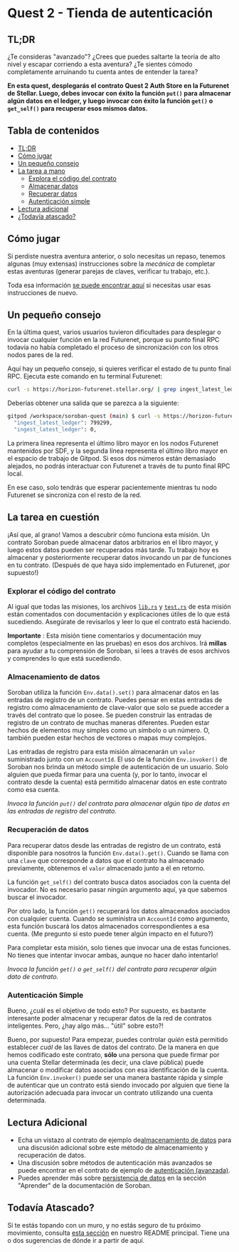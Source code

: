 # Quest 2 - Tienda de autenticación

## TL;DR

¿Te consideras "avanzado"? ¿Crees que puedes saltarte la teoría de alto nivel
y escapar corriendo a esta aventura? ¿Te sientes cómodo
completamente arruinando tu cuenta antes de entender la tarea?

**En esta quest, desplegarás el contrato Quest 2 Auth Store en la Futurenet de Stellar. Luego, debes invocar con éxito la función `put()` para almacenar algún
datos en el ledger, y luego invocar con éxito la función `get()` o
`get_self()` para recuperar esos mismos datos.**

## Tabla de contenidos <!-- omit in toc -->

* [TL;DR](https://chat.openai.com/chat#tldr)
* [Cómo jugar](https://chat.openai.com/chat#c%C3%B3mo-jugar)
* [Un pequeño consejo](https://chat.openai.com/chat#un-peque%C3%B1o-consejo)
* [La tarea a mano](https://chat.openai.com/chat#la-tarea-a-mano)
  * [Explora el código del contrato](https://chat.openai.com/chat#explora-el-c%C3%B3digo-del-contrato)
  * [Almacenar datos](https://chat.openai.com/chat#almacenar-datos)
  * [Recuperar datos](https://chat.openai.com/chat#recuperar-datos)
  * [Autenticación simple](https://chat.openai.com/chat#autenticaci%C3%B3n-simple)
* [Lectura adicional](https://chat.openai.com/chat#lectura-adicional)
* [¿Todavía atascado?](https://chat.openai.com/chat#todav%C3%ADa-atascado)

## Cómo jugar

Si perdiste nuestra aventura anterior, o solo necesitas un repaso, tenemos
algunas (muy extensas) instrucciones sobre la *mecánica* de completar estas
aventuras (generar parejas de claves, verificar tu trabajo, etc.).

Toda esa información [se puede encontrar aquí][how-to-play] si necesitas usar esas
instrucciones de nuevo.

## Un pequeño consejo

En la última quest, varios usuarios tuvieron dificultades para desplegar o invocar
cualquier función en la red Futurenet, porque su punto final RPC todavía no había
completado el proceso de sincronización con los otros nodos pares de la red.

Aquí hay un pequeño consejo, si quieres verificar el estado de tu punto final RPC. Ejecuta este comando en tu terminal Futurenet:

```bash
curl -s https://horizon-futurenet.stellar.org/ | grep ingest_latest_ledger && curl -s http://127.0.0.1:8000 | grep ingest_latest_ledger
```

Deberías obtener una salida que se parezca a la siguiente:

```bash
gitpod /workspace/soroban-quest (main) $ curl -s https://horizon-futurenet.stellar.org/ | grep ingest_latest_ledger && curl -s http://127.0.0.1:8000 | grep ingest_latest_ledger
  "ingest_latest_ledger": 799299,
  "ingest_latest_ledger": 0,
```

La primera línea representa el último libro mayor en los nodos Futurenet mantenidos por SDF, y la segunda línea representa el último libro mayor en el espacio de trabajo de Gitpod. Si esos dos números están demasiado alejados, no podrás interactuar con Futurenet a través de tu punto final RPC local.

En ese caso, solo tendrás que esperar pacientemente mientras tu nodo Futurenet se sincroniza con el resto de la red.

## La tarea en cuestión

¡Así que, al grano! Vamos a descubrir cómo funciona esta misión. Un contrato Soroban puede almacenar datos arbitrarios en el libro mayor, y luego estos datos pueden ser recuperados más tarde. Tu trabajo hoy es almacenar y posteriormente recuperar datos invocando un par de funciones en tu contrato. (Después de que haya sido implementado en Futurenet, ¡por supuesto!)

### Explorar el código del contrato

Al igual que todas las misiones, los archivos [`lib.rs`](https://chat.openai.com/src/lib.rs) y [`test.rs`](https://chat.openai.com/src/test.rs) de esta misión están comentados con documentación y explicaciones útiles de lo que está sucediendo. Asegúrate de revisarlos y leer lo que el contrato está haciendo.

**Importante** : Esta misión tiene comentarios y documentación muy completos (especialmente en las pruebas) en esos dos archivos. Irá **millas** para ayudar a tu comprensión de Soroban, si lees a través de esos archivos y comprendes lo que está sucediendo.

### Almacenamiento de datos

Soroban utiliza la función `Env.data().set()` para almacenar datos en
las entradas de registro de un contrato. Puedes pensar en estas entradas de registro como
almacenamiento de clave-valor que solo se puede acceder a través del contrato que lo posee.
Se pueden construir las entradas de registro de un contrato de muchas maneras diferentes. Pueden
estar hechos de elementos muy simples como un símbolo o un número. O, también pueden
estar hechos de vectores o mapas muy complejos.

Las entradas de registro para esta misión almacenarán un `valor` suministrado junto con un
`AccountId`. El uso de la función `Env.invoker()` de Soroban nos brinda un método simple
de autenticación de un usuario. Solo alguien que pueda firmar para una cuenta (y, por lo tanto, invocar el contrato desde la cuenta) está permitido almacenar
datos en este contrato como esa cuenta.

*Invoca la función `put()` del contrato para almacenar algún tipo de datos en las entradas de registro del contrato.*


### Recuperación de datos

Para recuperar datos desde las entradas de registro de un contrato, está disponible para nosotros la función `Env.data().get()`. Cuando se llama con una `clave` que corresponde a datos
que el contrato ha almacenado previamente, obtenemos el `valor` almacenado junto a él en
retorno.

La función `get_self()` del contrato busca datos asociados con la cuenta del invocador. No es necesario pasar ningún argumento aquí, ya que sabemos buscar el invocador.

Por otro lado, la función `get()` recuperará los datos almacenados asociados con cualquier cuenta. Cuando se suministra un `AccountId` como argumento, esta
función buscará los datos almacenados correspondientes a esa cuenta. (Me pregunto si
esto puede tener algún impacto en el futuro?)

Para completar esta misión, solo tienes que invocar una de estas funciones. No tienes que intentar invocar ambas, aunque no hacer daño intentarlo!

*Invoca la función `get()` o `get_self()` del contrato para recuperar algún dato de contrato.*

### Autenticación Simple

Bueno, ¿cuál es el objetivo de todo esto? Por supuesto, es bastante interesante poder almacenar y recuperar datos de la red de contratos inteligentes. Pero, ¿hay algo más... "útil" sobre esto?!

Bueno, por supuesto! Para empezar, puedes controlar *quién* está permitido establecer *cuál* de las llaves de datos del contrato. De la manera en que hemos codificado este contrato, **sólo** una persona que puede firmar por una cuenta Stellar determinada (es decir, una clave pública) puede almacenar o modificar datos asociados con esa identificación de la cuenta. La función `Env.invoker()` puede ser una manera bastante rápida y simple de autenticar que un contrato está siendo invocado por alguien que tiene la autorización adecuada para invocar un contrato utilizando una cuenta determinada.

## Lectura Adicional

* Echa un vistazo al contrato de ejemplo de[almacenamiento de datos](https://soroban.stellar.org/docs/examples/storing-data) para una discusión adicional sobre este método de almacenamiento y recuperación de datos.
* Una discusión sobre métodos de autenticación más avanzados se puede encontrar en el contrato de ejemplo de [autenticación (avanzada)](https://soroban.stellar.org/docs/examples/auth-advanced).
* Puedes aprender más sobre [persistencia de datos](https://soroban.stellar.org/docs/learn/persisting-data) en la sección "Aprender"
  de la documentación de Soroban.

## Todavía Atascado?

Si te estás topando con un muro, y no estás seguro de tu próximo movimiento,
consulta [esta sección](https://chat.openai.com/README.md#feeling-lost) en nuestro README principal. Tiene
una o dos sugerencias de dónde ir a partir de aquí.

[how-to-play]: ../1-hello-world/README.md#how-to-play
[data-example]: https://soroban.stellar.org/docs/examples/storing-data
[auth-advanced]: https://soroban.stellar.org/docs/examples/auth-advanced
[persist-data]: https://soroban.stellar.org/docs/learn/persisting-data
